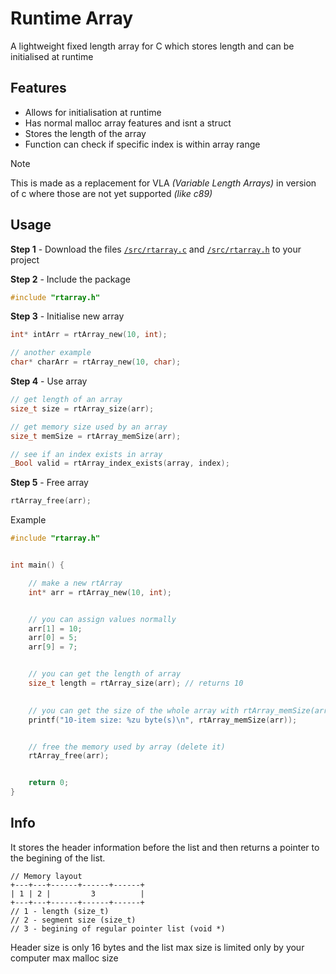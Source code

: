 # Runtime Array
A lightweight fixed length array for C which stores length and can be initialised at runtime

## Features
- Allows for initialisation at runtime
- Has normal malloc array features and isnt a struct
- Stores the length of the array
- Function can check if specific index is within array range

> [!NOTE]
> This is made as a replacement for VLA *(Variable Length Arrays)* in version of c where those are not yet supported *(like c89)*

## Usage
**Step 1** - Download the files [`/src/rtarray.c`](src/rtarray.c) and [`/src/rtarray.h`](src/rtarray.h) to your project

**Step 2** - Include the package
```c
#include "rtarray.h"
```

**Step 3** - Initialise new array 
```c
int* intArr = rtArray_new(10, int);

// another example
char* charArr = rtArray_new(10, char);
```

**Step 4** - Use array
```c
// get length of an array
size_t size = rtArray_size(arr);

// get memory size used by an array
size_t memSize = rtArray_memSize(arr);

// see if an index exists in array
_Bool valid = rtArray_index_exists(array, index);

```

**Step 5** - Free array
```c
rtArray_free(arr);
```


Example
```c
#include "rtarray.h"


int main() {

    // make a new rtArray
    int* arr = rtArray_new(10, int);


    // you can assign values normally
    arr[1] = 10;
    arr[0] = 5;
    arr[9] = 7;


    // you can get the length of array
    size_t length = rtArray_size(arr); // returns 10

    
    // you can get the size of the whole array with rtArray_memSize(array)
    printf("10-item size: %zu byte(s)\n", rtArray_memSize(arr));


    // free the memory used by array (delete it)
    rtArray_free(arr);


    return 0;
}
```



## Info
It stores the header information before the list and then returns a pointer to the begining of the list.

```
// Memory layout
+---+---+------+------+------+
| 1 | 2 |         3          |
+---+---+------+------+------+
// 1 - length (size_t) 
// 2 - segment size (size_t)
// 3 - begining of regular pointer list (void *)
```

Header size is only 16 bytes and the list max size is limited only by your computer max malloc size
